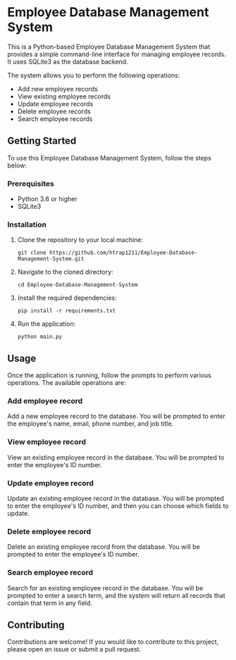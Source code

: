 

# Employee Database Management System

This is a Python-based Employee Database Management System that provides a simple command-line interface for managing employee records. It uses SQLite3 as the database backend.

The system allows you to perform the following operations:
- Add new employee records
- View existing employee records
- Update employee records
- Delete employee records
- Search employee records

## Getting Started

To use this Employee Database Management System, follow the steps below:

### Prerequisites
- Python 3.6 or higher
- SQLite3

### Installation

1. Clone the repository to your local machine:
   ```
   git clone https://github.com/htrap1211/Employee-Database-Management-System.git
   ```
2. Navigate to the cloned directory:
   ```
   cd Employee-Database-Management-System
   ```
3. Install the required dependencies:
   ```
   pip install -r requirements.txt
   ```
4. Run the application:
   ```
   python main.py
   ```

## Usage

Once the application is running, follow the prompts to perform various operations. The available operations are:

### Add employee record
Add a new employee record to the database. You will be prompted to enter the employee's name, email, phone number, and job title.

### View employee record
View an existing employee record in the database. You will be prompted to enter the employee's ID number.

### Update employee record
Update an existing employee record in the database. You will be prompted to enter the employee's ID number, and then you can choose which fields to update.

### Delete employee record
Delete an existing employee record from the database. You will be prompted to enter the employee's ID number.

### Search employee record
Search for an existing employee record in the database. You will be prompted to enter a search term, and the system will return all records that contain that term in any field.

## Contributing

Contributions are welcome! If you would like to contribute to this project, please open an issue or submit a pull request.
